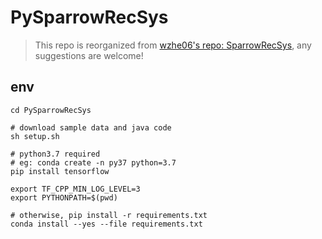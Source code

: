 # PySparrowRecSys

> This repo is reorganized from [wzhe06's repo: SparrowRecSys](https://github.com/wzhe06/SparrowRecSys), any suggestions are welcome!

## env
```shell
cd PySparrowRecSys

# download sample data and java code
sh setup.sh

# python3.7 required
# eg: conda create -n py37 python=3.7
pip install tensorflow

export TF_CPP_MIN_LOG_LEVEL=3
export PYTHONPATH=$(pwd)

# otherwise, pip install -r requirements.txt
conda install --yes --file requirements.txt
```
